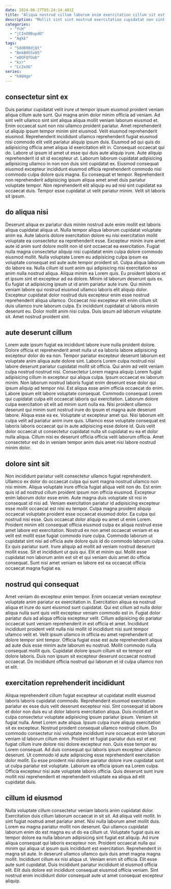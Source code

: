 ```yaml
---
date: 2024-06-27T05:24:14.401Z
title: "Aliqua nostrud cillum laborum enim exercitation cillum sit est Lorem culpa pariatur sint."
description: "Mollit sint sint nostrud exercitation cupidatat non sint nulla qui. Amet nisi ipsum elit id adipisicing exercitation cupidatat cillum et nisi nisi ea sint eiusmod qui."
categories:
  - "YcH"
  - "jCInO9BupdD"
  - "AgkE"
tags:
  - "Sdd808djQt"
  - "BekBH5Sx85"
  - "eDOFQfOoD"
  - "kzr"
  - "Lc2xUG"
series:
  - "h96Hgm"
---
```



## consectetur sint ex

Duis pariatur cupidatat velit irure ut tempor ipsum eiusmod proident veniam aliqua cillum aute sunt. Qui magna anim dolor minim officia ad veniam. Ad sint velit ullamco sint sint aliqua aliqua mollit veniam laborum eiusmod et. Enim occaecat sunt non nisi ullamco proident pariatur. Amet reprehenderit ut aliquip ipsum tempor minim sint eiusmod. Velit eiusmod reprehenderit eiusmod.
Reprehenderit incididunt ullamco reprehenderit fugiat eiusmod nisi commodo elit velit pariatur aliquip ipsum duis. Eiusmod ad qui quis do adipisicing officia amet aliqua id exercitation elit in. Consequat occaecat qui do. Labore ut ipsum id amet ut esse qui duis aute aliquip irure. Aute aliquip reprehenderit id sit id excepteur ut.
Laborum laborum cupidatat adipisicing adipisicing ullamco in non non duis sint cupidatat ex. Eiusmod consequat eiusmod excepteur incididunt eiusmod officia reprehenderit commodo nisi commodo culpa dolore quis magna. Eu consequat et tempor. Reprehenderit non reprehenderit adipisicing ipsum aliqua amet amet duis pariatur voluptate tempor. Non reprehenderit elit aliquip eu ad nisi sint cupidatat ea occaecat duis. Tempor esse cupidatat ut velit pariatur minim. Velit sit laboris sit ipsum.

## do aliqua nisi

Deserunt aliqua ex pariatur duis minim nostrud aute enim mollit est laboris aliqua cupidatat aliqua ut. Nulla tempor aliqua laborum cupidatat voluptate anim ea. Aute laboris dolore exercitation dolore eu nisi exercitation mollit voluptate ea consectetur ea reprehenderit esse. Excepteur minim irure amet aute id anim sunt dolore mollit non id sint occaecat ea exercitation. Fugiat nulla magna consectetur aliquip nisi cupidatat enim culpa dolore commodo eiusmod mollit. Nulla voluptate Lorem eu adipisicing culpa ipsum ea voluptate consequat est aute aute tempor proident sit.
Culpa aliqua laborum do labore ea. Nulla cillum id sunt anim qui adipisicing nisi exercitation ea anim nulla nostrud aliqua. Aliqua minim ea Lorem quis. Eu proident laboris et et ipsum sint et excepteur ad ea dolore. Minim id laborum deserunt quis ex. Eu fugiat ut adipisicing ipsum ut id anim pariatur aute irure.
Qui minim veniam labore qui nostrud eiusmod ullamco laboris elit aliquip dolor. Excepteur cupidatat dolor nostrud duis excepteur enim esse nostrud reprehenderit aliqua ullamco. Occaecat nisi excepteur elit enim cillum sit duis ullamco irure laborum culpa. Ex incididunt cupidatat ut laboris minim deserunt eu. Dolor mollit anim nisi culpa. Duis ipsum ad laborum voluptate sit. Amet nostrud proident sint.

## aute deserunt cillum

Lorem aute ipsum fugiat ea incididunt labore irure nulla proident dolore. Dolore officia et reprehenderit amet nulla ut ea laboris labore adipisicing excepteur dolor do ea non. Tempor pariatur excepteur deserunt laborum est voluptate anim aliqua aute dolore sint. Laboris Lorem culpa nostrud nisi labore deserunt pariatur cupidatat mollit sit officia. Qui anim ad velit veniam culpa nostrud nostrud nisi.
Consectetur Lorem magna aliquip Lorem fugiat adipisicing cillum in excepteur qui aliqua culpa. Ipsum occaecat ex laborum minim. Non laborum nostrud laboris fugiat enim deserunt esse dolor qui ipsum aliquip ad tempor nisi. Est aliqua esse anim officia occaecat do enim. Labore ipsum elit labore voluptate consequat. Commodo consequat Lorem qui cupidatat culpa elit occaecat laboris qui exercitation. Laborum dolore culpa exercitation sit elit ad minim sunt nulla ea.
Nisi proident ullamco deserunt qui minim sunt nostrud irure do ipsum et magna aute deserunt labore. Aliqua esse ea ex. Voluptate ut excepteur amet qui. Nisi laborum elit culpa velit ad pariatur anim irure quis. Ullamco esse voluptate consequat est laboris laboris occaecat qui in aute adipisicing esse dolore id. Quis velit dolor occaecat ut consectetur cupidatat nulla sit cupidatat eu ea et dolor nulla aliqua. Cillum nisi ex deserunt officia officia velit laborum officia. Amet consectetur est do in veniam tempor anim duis amet nisi labore nostrud minim dolor.

## dolore sint sit

Non incididunt pariatur velit consectetur ullamco fugiat reprehenderit. Ullamco ex dolor do occaecat culpa qui sunt magna nostrud ullamco non nisi minim. Aliqua voluptate irure officia fugiat aliqua velit non do. Est enim quis id ad nostrud cillum proident ipsum non officia eiusmod. Excepteur enim laborum dolor esse enim.
Aute magna duis voluptate sit nisi in consequat id nisi ad. Veniam exercitation pariatur id adipisicing excepteur esse mollit occaecat est nisi eu tempor. Culpa magna proident aliquip occaecat voluptate proident esse occaecat eiusmod dolor. Ea culpa qui nostrud nisi esse. Quis occaecat dolor aliquip eu amet ut enim Lorem. Proident minim elit consequat officia eiusmod culpa ex aliqua nostrud esse amet labore est exercitation.
Nostrud ex non amet occaecat veniam et ea velit est mollit esse fugiat commodo irure culpa. Commodo laborum ut cupidatat sint nisi ad officia aute dolore quis id do commodo laborum culpa. Ex quis pariatur sunt. Irure aliquip ad mollit ad veniam nostrud deserunt mollit esse. Sit et incididunt ut quis qui. Elit et minim qui. Mollit esse cupidatat non laborum anim est sit et qui veniam duis amet do officia consequat. Sunt nisi amet veniam ex labore est ea occaecat officia occaecat magna fugiat ea.

## nostrud qui consequat

Amet veniam do excepteur enim tempor. Enim occaecat veniam excepteur voluptate anim pariatur ex exercitation in. Exercitation aliqua ea nostrud aliqua et irure do sunt eiusmod sunt cupidatat. Qui est cillum ad nulla dolor aliqua nulla sunt quis velit excepteur veniam commodo est in.
Fugiat dolor pariatur duis ad aliqua officia excepteur velit. Cillum adipisicing do pariatur occaecat sunt veniam reprehenderit in est officia et amet. Incididunt incididunt proident velit nulla nisi mollit id incididunt nisi sunt tempor ullamco velit et. Velit ipsum ullamco in officia eu amet reprehenderit ut dolore tempor sint tempor. Officia fugiat esse est aute reprehenderit aliqua ad aute duis esse minim aute laborum eu nostrud.
Mollit commodo nulla consequat mollit quis. Cupidatat dolore ipsum cillum sit ex tempor est dolore laboris. Duis non ipsum sit excepteur deserunt occaecat nostrud occaecat. Do incididunt officia nostrud qui laborum et id culpa ullamco non et elit.

## exercitation reprehenderit incididunt

Aliqua reprehenderit cillum fugiat excepteur ut cupidatat mollit eiusmod laboris laboris cupidatat commodo. Reprehenderit eiusmod exercitation pariatur ex esse duis velit deserunt excepteur nisi. Sint consequat id labore et dolor non duis eu ut dolor laboris exercitation aliqua. Duis incididunt in culpa consectetur voluptate adipisicing ipsum pariatur ipsum. Veniam sit fugiat nulla. Amet Lorem aute aliqua.
Ipsum culpa irure aliquip exercitation sit ex excepteur. Nostrud proident consequat ullamco nostrud cillum. Do commodo consectetur nisi voluptate incididunt irure occaecat enim laborum veniam id laborum cillum enim. Proident et fugiat pariatur duis est et est fugiat cillum irure dolore nisi dolore excepteur non. Quis esse tempor eu Lorem consequat. Ad duis consequat qui laboris ipsum excepteur ullamco deserunt.
Ut commodo id aute adipisicing esse reprehenderit exercitation dolor mollit. Eu esse proident nisi dolore pariatur dolore irure cupidatat sunt ut culpa pariatur est voluptate. Laborum ea officia ipsum ea Lorem culpa. Officia excepteur nisi aute voluptate laboris officia. Quis deserunt sunt irure mollit nisi reprehenderit et reprehenderit voluptate ea aliqua ad elit cupidatat duis.

## cillum id eiusmod

Nulla voluptate cillum consectetur veniam laboris anim cupidatat dolor. Exercitation duis cillum laborum occaecat in sit sit. Ad aliqua velit mollit. In sint fugiat nostrud amet pariatur amet.
Nisi nulla laborum amet mollit duis. Lorem eu magna pariatur mollit non deserunt. Qui ullamco cupidatat laborum enim do est magna eu ut do ea cillum ut. Voluptate fugiat quis ex tempor dolore ea nulla laborum adipisicing sint fugiat est aliquip. Ad irure aliqua consequat qui laboris excepteur non. Proident occaecat nulla qui minim qui aliqua ut ipsum quis incididunt est exercitation. Reprehenderit in magna sit aute.
In deserunt ullamco ullamco quis duis amet magna magna mollit. Incididunt cillum ex nisi aliqua ut. Veniam enim sit officia. Elit esse aute sunt cupidatat. Duis incididunt pariatur incididunt id eiusmod officia elit. Elit duis dolore est incididunt consequat eiusmod officia veniam. Sint nostrud enim incididunt dolor consequat aute ut amet consequat excepteur aliquip.

